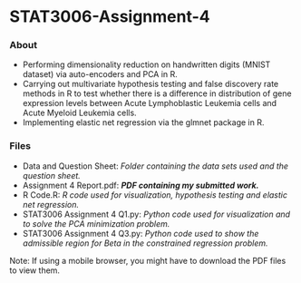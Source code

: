 # STAT3006-Assignment-4
### About
* Performing dimensionality reduction on handwritten digits (MNIST dataset) via auto-encoders and PCA in R.
* Carrying out multivariate hypothesis testing and false discovery rate methods in R to test whether there is a difference in distribution of gene expression levels between Acute Lymphoblastic Leukemia cells and Acute Myeloid Leukemia cells.
* Implementing elastic net regression via the glmnet package in R.

### Files
* Data and Question Sheet: *Folder containing the data sets used and the question sheet.*
* Assignment 4 Report.pdf: ***PDF containing my submitted work.***
* R Code.R: *R code used for visualization, hypothesis testing and elastic net regression.*
* STAT3006 Assignment 4 Q1.py: *Python code used for visualization and to solve the PCA minimization problem.*
* STAT3006 Assignment 4 Q3.py: *Python code used to show the admissible region for Beta in the constrained regression problem.*

Note: If using a mobile browser, you might have to download the PDF files to view them.

